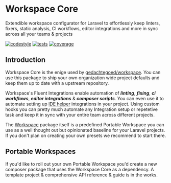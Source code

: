 # Workspace Core

Extendible workspace configurator for Laravel to effortlessly keep linters, fixers, static analysis, CI workflows, editor integrations and more in sync across all your teams & projects

[![codestyle](https://github.com/media-code/workspace-core/actions/workflows/codestyle.yml/badge.svg)](https://github.com/media-code/workspace-core/actions/workflows/codestyle.yml)
[![tests](https://github.com/media-code/workspace-core/actions/workflows/tests.yml/badge.svg)](https://github.com/media-code/workspace-core/actions/workflows/tests.yml)
[![coverage](https://img.shields.io/codecov/c/github/media-code/workspace-core?token=ON4MTY8C1B&color=45%2C190%2C65)](https://codecov.io/gh/media-code/workspace-core)

<!-- [![Packagist Downloads ](https://img.shields.io/packagist/dt/gedachtegoed/workspace-core?color=45%2C190%2C65)
](https://packagist.org/packages/gedachtegoed/workspace-core) -->

## Introduction

Workspace Core is the enige used by [gedachtegoed/workspace](https://github.com/media-code/workspace).
You can use this package to ship your own organization wide project defaults and keep them up to date with a upstream repository.

Workspace's Fluent Integrations enable automation of **_linting_**, **_fixing_**, **_ci workflows_**, **_editor integrations_** & **_composer scripts_**. You can even use it to automate setting up [IDE helper](https://github.com/barryvdh/laravel-ide-helper) integrations in your project. Using custom hooks you can pretty much automate any Integration setup or repetetive task and keep it in sync with your entire team across different projects.

The [Workspace](https://github.com/media-code/workspace) package itself is a predefined Portable Workspace you can use as a well thought out but opinionated baseline for your Laravel projects. If you don't plan on creating your own presets we recommend to start there.

## Portable Workspaces

If you'd like to roll out your own Portable Workspace you'd create a new composer package that uses the Workspace Core as a dependency. A template project & comprehensive API reference & guide is in the works.

